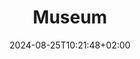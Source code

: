 ---
date: '2024-08-25T10:21:48+02:00' # date in which the content is created - defaults to "today"
title: 'Museum'
draft: false # set to "true" if you want to hide the content 

link: "https://siegristlk.github.io/meine-website/de/#client-and-work-section/UDSustainable" # optional URL to link the logo to

params:
    logo: 
        src: "images/clients/artsteps.png"
        scale: 0.5
## The content is not used (yet). If you have ideas on how to use it, 
## you can suggest it at https://github.com/zetxek/adritian-free-hugo-theme/discussions 
---